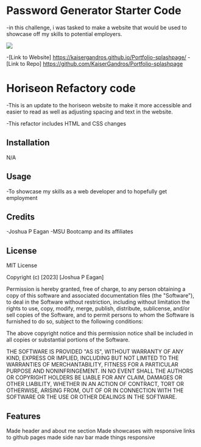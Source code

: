 # Password Generator Starter Code

-in this challenge, i was tasked to make a website that would be used to showcase off my skills to potential employers. 

![](assets\images\thiswebsite.PNG)

-[Link to Website] https://kaisergandros.github.io/Portfolio-splashpage/
-[Link to Repo] https://github.com/KaiserGandros/Portfolio-splashpage

# Horiseon Refactory code 

-This is an update to the horiseon website to make it more accessible and easier to read as well as adjusting spacing and text in the website.

-This refactor includes HTML and CSS changes

## Installation

N/A

## Usage

-To showcase my skills as a web developer and to hopefully get employment

## Credits

-Joshua P Eagan
-MSU Bootcamp and its affiliates 

## License
MIT License

Copyright (c) [2023] [Joshua P Eagan]

Permission is hereby granted, free of charge, to any person obtaining a copy
of this software and associated documentation files (the "Software"), to deal
in the Software without restriction, including without limitation the rights
to use, copy, modify, merge, publish, distribute, sublicense, and/or sell
copies of the Software, and to permit persons to whom the Software is
furnished to do so, subject to the following conditions:

The above copyright notice and this permission notice shall be included in all
copies or substantial portions of the Software.

THE SOFTWARE IS PROVIDED "AS IS", WITHOUT WARRANTY OF ANY KIND, EXPRESS OR
IMPLIED, INCLUDING BUT NOT LIMITED TO THE WARRANTIES OF MERCHANTABILITY,
FITNESS FOR A PARTICULAR PURPOSE AND NONINFRINGEMENT. IN NO EVENT SHALL THE
AUTHORS OR COPYRIGHT HOLDERS BE LIABLE FOR ANY CLAIM, DAMAGES OR OTHER
LIABILITY, WHETHER IN AN ACTION OF CONTRACT, TORT OR OTHERWISE, ARISING FROM,
OUT OF OR IN CONNECTION WITH THE SOFTWARE OR THE USE OR OTHER DEALINGS IN THE
SOFTWARE.

## Features

Made header and about me section
Made showcases with responsive links to github pages
made side nav bar
made things responsive 

